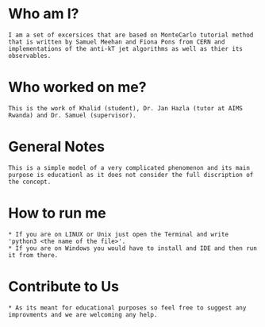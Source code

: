 # Who am I? 
	I am a set of excersices that are based on MonteCarlo tutorial method that is written by Samuel Meehan and Fiona Pons from CERN and implementations of the anti-kT jet algorithms as well as thier its observables.
# Who worked on me?
	This is the work of Khalid (student), Dr. Jan Hazla (tutor at AIMS Rwanda) and Dr. Samuel (supervisor). 
# General Notes
	This is a simple model of a very complicated phenomenon and its main purpose is educationl as it does not consider the full discription of the concept. 
# How to run me
	* If you are on LINUX or Unix just open the Terminal and write 'python3 <the name of the file>'.
	* If you are on Windows you would have to install and IDE and then run it from there. 
# Contribute to Us
	* As its meant for educational purposes so feel free to suggest any improvments and we are welcoming any help. 